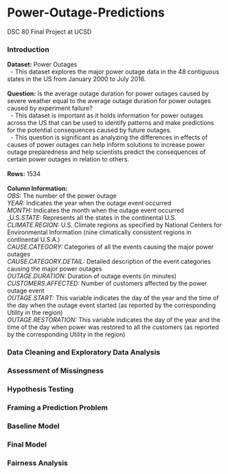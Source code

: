 # Power-Outage-Predictions
DSC 80 Final Project at UCSD

### Introduction
**Dataset:** Power Outages
<br/> &nbsp;  -  This dataset explores the major power outage data in the 48 contiguous states in the US from January 2000 to July 2016. 
<br/>
<br/>
**Question:** Is the average outage duration for power outages caused by severe weather equal to the average outage duration for power outages caused by experiment failure?
<br/> &nbsp;  -  This dataset is important as it holds information for power outages across the US that can be used to identify patterns and make predictions for the potential consequences caused by future outages. 
<br/> &nbsp;  -  This question is significant as analyzing the differences in effects of causes of power outages can help inform solutions to increase power outage preparedness and help scientists predict the consequences of certain power outages in relation to others. 
<br/>
<br/>
**Rows:** 1534 
<br/>
<br/>
**Column Information:**
<br/>
_OBS:_ The number of the power outage
<br/>
_YEAR:_ Indicates the year when the outage event occurred
<br/>
_MONTH:_ Indicates the month when the outage event occurred
<br/>
_U.S._STATE:_ Represents all the states in the continental U.S.
<br/>
_CLIMATE.REGION:_ U.S. Climate regions as specified by National Centers for Environmental Information (nine climatically consistent regions in continental U.S.A.)
<br/>
_CAUSE.CATEGORY:_ Categories of all the events causing the major power outages
<br/>
_CAUSE.CATEGORY.DETAIL:_ Detailed description of the event categories causing the major power outages
<br/>
_OUTAGE.DURATION:_ Duration of outage events (in minutes)
<br/>
_CUSTOMERS.AFFECTED:_ Number of customers affected by the power outage event
<br/>
_OUTAGE.START:_ This variable indicates the day of the year and the time of the day when the outage event started (as reported by the corresponding Utility in the region)
<br/>
_OUTAGE.RESTORATION:_ This variable indicates the day of the year and the time of the day when power was restored to all the customers (as reported by the corresponding Utility in the region)




### Data Cleaning and Exploratory Data Analysis
### Assessment of Missingness
### Hypothesis Testing
### Framing a Prediction Problem
### Baseline Model
### Final Model
### Fairness Analysis
